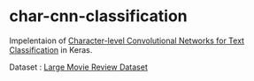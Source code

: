 # char-cnn-classification

Impelentaion of [Character-level Convolutional Networks for Text Classification](https://arxiv.org/pdf/1509.01626.pdf) in Keras.

Dataset : [Large Movie Review Dataset](http://ai.stanford.edu/~amaas/data/sentiment/)
